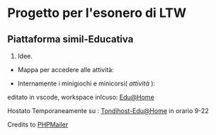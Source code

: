 <!-- @format -->

# Progetto per l'esonero di LTW

## Piattaforma simil-Educativa

1. Idee.
- Mappa per accedere alle attività:
* Internamente i minigiochi e minicorsi( _attività_ ):

editato in vscode, workspace inlcuso:
[Edu@Home](Edu@Home.code-workspace)

Hostato Temporaneamente su : [Tondihost-Edu@Home](http://tondihost.ns0.it/front/index.php) in orario 9-22

Credits to [PHPMailer](https://github.com/PHPMailer/PHPMailer)
 
